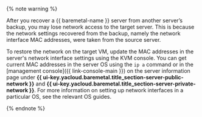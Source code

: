 {% note warning %}

After you recover a {{ baremetal-name }} server from another server’s backup, you may lose network access to the target server. This is because the network settings recovered from the backup, namely the network interface MAC addresses, were taken from the source server.

To restore the network on the target VM, update the MAC addresses in the server's network interface settings using the KVM console. You can get current MAC addresses in the server OS using the `ip a` command or in the [management console]({{ link-console-main }}) on the server information page under **{{ ui-key.yacloud.baremetal.title_section-server-public-network }}** and **{{ ui-key.yacloud.baremetal.title_section-server-private-network }}**. For more information on setting up network interfaces in a particular OS, see the relevant OS guides.

{% endnote %}